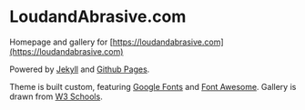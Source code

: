 # LoudandAbrasive.com

Homepage and gallery for [https://loudandabrasive.com](https://loudandabrasive.com)

Powered by [Jekyll](https://github.com/jekyll/jekyll) and [Github Pages](https://pages.github.com/).

Theme is built custom, featuring [Google Fonts](https://fonts.google.com/) and [Font Awesome](http://fontawesome.io/). Gallery is drawn from [W3 Schools](https://www.w3schools.com/howto/howto_js_lightbox.asp).
